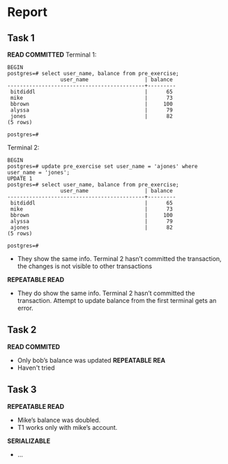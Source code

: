 # Report

## Task 1
**READ COMMITTED**
Terminal 1:
```postgres=# begin;
BEGIN
postgres=# select user_name, balance from pre_exercise;
                 user_name                  | balance 
--------------------------------------------+---------
 bitdiddl                                   |      65
 mike                                       |      73
 bbrown                                     |     100
 alyssa                                     |      79
 jones                                      |      82
(5 rows)

postgres=# 
```

Terminal 2:
```postgres=# begin;
BEGIN
postgres=# update pre_exercise set user_name = 'ajones' where user_name = 'jones';
UPDATE 1
postgres=# select user_name, balance from pre_exercise;
                 user_name                  | balance 
--------------------------------------------+---------
 bitdiddl                                   |      65
 mike                                       |      73
 bbrown                                     |     100
 alyssa                                     |      79
 ajones                                     |      82
(5 rows)

postgres=# 
```

- They show the same info. Terminal 2 hasn’t committed the transaction, the changes is not visible to other transactions


**REPEATABLE READ**
- They do show the same info. Terminal 2 hasn’t committed the transaction. Attempt to update balance from the first terminal gets an error.

## Task 2
**READ COMMITED**
- Only bob’s balance was updated
**REPEATABLE REA**
- Haven't tried

## Task 3
**REPEATABLE READ**
- Mike’s balance was doubled.
- T1 works only with mike’s account.

**SERIALIZABLE**
- ...   


